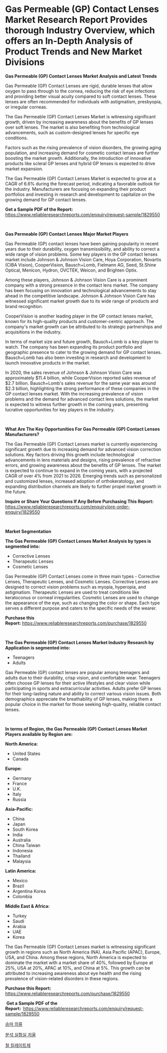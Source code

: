 <p><h1>Gas Permeable (GP) Contact Lenses Market Research Report Provides thorough Industry Overview, which offers an In-Depth Analysis of Product Trends and New Market Divisions</h1></p><p><strong>Gas Permeable (GP) Contact Lenses Market Analysis and Latest Trends</strong></p>
<p><p>Gas Permeable (GP) Contact Lenses are rigid, durable lenses that allow oxygen to pass through to the cornea, reducing the risk of eye infections and providing better visual acuity compared to soft contact lenses. These lenses are often recommended for individuals with astigmatism, presbyopia, or irregular corneas.</p><p>The Gas Permeable (GP) Contact Lenses Market is witnessing significant growth, driven by increasing awareness about the benefits of GP lenses over soft lenses. The market is also benefiting from technological advancements, such as custom-designed lenses for specific eye conditions.</p><p>Factors such as the rising prevalence of vision disorders, the growing aging population, and increasing demand for cosmetic contact lenses are further boosting the market growth. Additionally, the introduction of innovative products like scleral GP lenses and hybrid GP lenses is expected to drive market expansion.</p><p>The Gas Permeable (GP) Contact Lenses Market is expected to grow at a CAGR of 6.6% during the forecast period, indicating a favorable outlook for the industry. Manufacturers are focusing on expanding their product portfolios and investing in research and development to capitalize on the growing demand for GP contact lenses.</p></p>
<p><strong>Get a Sample PDF of the Report:&nbsp;</strong> <a href="https://www.reliableresearchreports.com/enquiry/request-sample/1829550">https://www.reliableresearchreports.com/enquiry/request-sample/1829550</a></p>
<p>&nbsp;</p>
<p><strong>Gas Permeable (GP) Contact Lenses Major Market Players</strong></p>
<p><p>Gas Permeable (GP) contact lenses have been gaining popularity in recent years due to their durability, oxygen transmissibility, and ability to correct a wide range of vision problems. Some key players in the GP contact lenses market include Johnson & Johnson Vision Care, Hoya Corporation, Novartis (CIBA Vision), CooperVision, Bausch+Lomb, Fielmann AG, Seed, St.Shine Optical, Menicon, Hydron, OVCTEK, Weicon, and Brighten Optix.</p><p>Among these players, Johnson & Johnson Vision Care is a prominent company with a strong presence in the contact lens market. The company has been focusing on innovation and technological advancements to stay ahead in the competitive landscape. Johnson & Johnson Vision Care has witnessed significant market growth due to its wide range of products and brand recognition.</p><p>CooperVision is another leading player in the GP contact lenses market, known for its high-quality products and customer-centric approach. The company's market growth can be attributed to its strategic partnerships and acquisitions in the industry.</p><p>In terms of market size and future growth, Bausch+Lomb is a key player to watch. The company has been expanding its product portfolio and geographic presence to cater to the growing demand for GP contact lenses. Bausch+Lomb has also been investing in research and development to launch innovative products in the market.</p><p>In 2020, the sales revenue of Johnson & Johnson Vision Care was approximately $11.4 billion, while CooperVision reported sales revenue of $2.7 billion. Bausch+Lomb's sales revenue for the same year was around $2.3 billion, highlighting the strong performance of these companies in the GP contact lenses market. With the increasing prevalence of vision problems and the demand for advanced contact lens solutions, the market is expected to witness further growth in the coming years, presenting lucrative opportunities for key players in the industry.</p></p>
<p>&nbsp;</p>
<p><strong>What Are The Key Opportunities For Gas Permeable (GP) Contact Lenses Manufacturers?</strong></p>
<p><p>The Gas Permeable (GP) Contact Lenses market is currently experiencing significant growth due to increasing demand for advanced vision correction solutions. Key factors driving this growth include technological advancements in lens materials and designs, rising prevalence of refractive errors, and growing awareness about the benefits of GP lenses. The market is expected to continue to expand in the coming years, with a projected CAGR of over 4% from 2021 to 2026. Emerging trends such as personalized and customized lenses, increased adoption of orthokeratology, and expanding distribution channels are likely to further propel market growth in the future.</p></p>
<p><strong>Inquire or Share Your Questions If Any Before Purchasing This Report:</strong> <a href="https://www.reliableresearchreports.com/enquiry/pre-order-enquiry/1829550">https://www.reliableresearchreports.com/enquiry/pre-order-enquiry/1829550</a></p>
<p>&nbsp;</p>
<p><strong>Market Segmentation</strong></p>
<p><strong>The Gas Permeable (GP) Contact Lenses Market Analysis by types is segmented into:</strong></p>
<p><ul><li>Corrective Lenses</li><li>Therapeutic Lenses</li><li>Cosmetic Lenses</li></ul></p>
<p><p>Gas Permeable (GP) Contact Lenses come in three main types - Corrective Lenses, Therapeutic Lenses, and Cosmetic Lenses. Corrective Lenses are designed to correct vision problems such as myopia, hyperopia, and astigmatism. Therapeutic Lenses are used to treat conditions like keratoconus or corneal irregularities. Cosmetic Lenses are used to change the appearance of the eye, such as changing the color or shape. Each type serves a different purpose and caters to the specific needs of the wearer.</p></p>
<p><strong>Purchase this Report:&nbsp;</strong><a href="https://www.reliableresearchreports.com/purchase/1829550">https://www.reliableresearchreports.com/purchase/1829550</a></p>
<p>&nbsp;</p>
<p><strong>The Gas Permeable (GP) Contact Lenses Market Industry Research by Application is segmented into:</strong></p>
<p><ul><li>Teenagers</li><li>Adults</li></ul></p>
<p><p>Gas Permeable (GP) contact lenses are popular among teenagers and adults due to their durability, crisp vision, and comfortable wear. Teenagers often choose GP lenses for their active lifestyles and clear vision while participating in sports and extracurricular activities. Adults prefer GP lenses for their long-lasting nature and ability to correct various vision issues. Both demographics appreciate the breathability of GP lenses, making them a popular choice in the market for those seeking high-quality, reliable contact lenses.</p></p>
<p>&nbsp;</p>
<p><strong>In terms of Region, the Gas Permeable (GP) Contact Lenses Market Players available by Region are:</strong></p>
<p>
    <p> <strong> North America: </strong>
        <ul>
            <li>United States</li>
            <li>Canada</li>
        </ul>
        </p> 
    <p> <strong> Europe: </strong>
        <ul>
            <li>Germany</li>
            <li>France</li>
            <li>U.K.</li>
            <li>Italy</li>
            <li>Russia</li>
        </ul>
        </p> 
    <p> <strong> Asia-Pacific: </strong>
        <ul>
            <li>China</li>
            <li>Japan</li>
            <li>South Korea</li>
            <li>India</li>
            <li>Australia</li>
            <li>China Taiwan</li>
            <li>Indonesia</li>
            <li>Thailand</li>
            <li>Malaysia</li>
        </ul>
        </p> 
    <p> <strong> Latin America: </strong>
        <ul>
            <li>Mexico</li>
            <li>Brazil</li>
            <li>Argentina Korea</li>
            <li>Colombia</li>
        </ul>
        </p> 
    <p> <strong> Middle East & Africa: </strong>
        <ul>
            <li>Turkey</li>
            <li>Saudi</li>
            <li>Arabia</li>
            <li>UAE</li>
            <li>Korea</li>
        </ul>
    </p>
    </p>
<p><p>The Gas Permeable (GP) Contact Lenses market is witnessing significant growth in regions such as North America (NA), Asia Pacific (APAC), Europe, USA, and China. Among these regions, North America is expected to dominate the market with a market share of 40%, followed by Europe at 25%, USA at 20%, APAC at 10%, and China at 5%. This growth can be attributed to increasing awareness about eye health and the rising prevalence of vision-related disorders in these regions.</p></p>
<p><strong>Purchase this Report: </strong><a href="https://www.reliableresearchreports.com/purchase/1829550">https://www.reliableresearchreports.com/purchase/1829550</a></p>
<p>&nbsp;<strong>Get a Sample PDF of the Report:&nbsp;&nbsp;</strong><a href="https://www.reliableresearchreports.com/enquiry/request-sample/1829550">https://www.reliableresearchreports.com/enquiry/request-sample/1829550</a></p>
<p><strong></strong></p>
<p><p><a href="https://github.com/vsr06p4p49/Market-Research-Report-List-1/blob/main/84918386676.md">승마 의류</a></p><p><a href="https://github.com/oajzkywllm460/Market-Research-Report-List-1/blob/main/71434996675.md">분석 실험실 저울</a></p><p><a href="https://github.com/Penelolack456456/Market-Research-Report-List-1/blob/main/96102666677.md">철 킬레이트제</a></p></p>